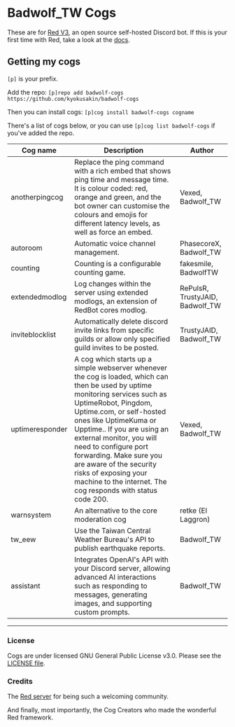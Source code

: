 # Badwolf_TW Cogs

These are for [Red V3](https://github.com/Cog-Creators/Red-DiscordBot/), an open source self-hosted Discord bot. If this is your first time with Red,
take a look at the [docs](https://docs.discord.red).

## Getting my cogs

`[p]` is your prefix.

Add the repo: `[p]repo add badwolf-cogs https://github.com/kyokusakin/badwolf-cogs`

Then you can install cogs: `[p]cog install badwolf-cogs cogname`

There's a list of cogs below, or you can use `[p]cog list badwolf-cogs` if you've added the repo.

| Cog name | Description | Author |
| --- | --- | --- |
| anotherpingcog | Replace the ping command with a rich embed that shows ping time and message time. It is colour coded: red, orange and green, and the bot owner can customise the colours and emojis for different latency levels, as well as force an embed. | Vexed, Badwolf_TW |
| autoroom | Automatic voice channel management. | PhasecoreX, Badwolf_TW |
| counting | Counting is a configurable counting game. | fakesmile, BadwolfTW |
| extendedmodlog | Log changes within the server using extended modlogs, an extension of RedBot cores modlog. | RePulsR, TrustyJAID, Badwolf_TW |
| inviteblocklist | Automatically delete discord invite links from specific guilds or allow only specified guild invites to be posted. | TrustyJAID, Badwolf_TW |
| uptimeresponder | A cog which starts up a simple webserver whenever the cog is loaded, which can then be used by uptime monitoring services such as UptimeRobot, Pingdom, Uptime.com, or self-hosted ones like UptimeKuma or Upptime.. If you are using an external monitor, you will need to configure port forwarding. Make sure you are aware of the security risks of exposing your machine to the internet. The cog responds with status code 200. | Vexed, Badwolf_TW |
| warnsystem | An alternative to the core moderation cog | retke (El Laggron) |
| tw_eew | Use the Taiwan Central Weather Bureau's API to publish earthquake reports. | Badwolf_TW |
| assistant | Integrates OpenAI's API with your Discord server, allowing advanced AI interactions such as responding to messages, generating images, and supporting custom prompts. | Badwolf_TW |

---

### License

Cogs are under licensed GNU General Public License v3.0. Please see the [LICENSE file](LICENSE).


### Credits

The [Red server](https://discord.gg/red) for being such a welcoming community.

And finally, most importantly, the Cog Creators who made the wonderful Red framework.

